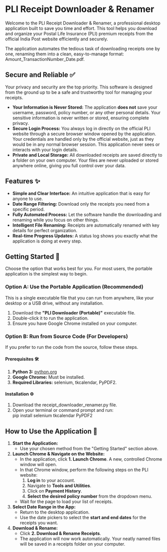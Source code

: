 # **PLI Receipt Downloader & Renamer**

Welcome to the PLI Receipt Downloader & Renamer, a professional desktop application built to save you time and effort. This tool helps you download and organize your Postal Life Insurance (PLI) premium receipts from the official India Post website efficiently and securely.

The application automates the tedious task of downloading receipts one by one, renaming them into a clean, easy-to-manage format: Amount\_TransactionNumber\_Date.pdf.

## **Secure and Reliable ✅**

Your privacy and security are the top priority. This software is designed from the ground up to be a safe and trustworthy tool for managing your receipts.

* **Your Information is Never Stored:** The application **does not** save your username, password, policy number, or any other personal details. Your sensitive information is never written or stored, ensuring complete privacy.  
* **Secure Login Process:** You always log in directly on the official PLI website through a secure browser window opened by the application. Your credentials are handled only by the official website, just as they would be in any normal browser session. This application never sees or interacts with your login details.  
* **Private and Local Storage:** All downloaded receipts are saved directly to a folder on your own computer. Your files are never uploaded or stored anywhere online, giving you full control over your data.

## **Features ✨**

* **Simple and Clear Interface:** An intuitive application that is easy for anyone to use.  
* **Date Range Filtering:** Download only the receipts you need from a specific period.  
* **Fully Automated Process:** Let the software handle the downloading and renaming while you focus on other things.  
* **Intelligent File Renaming:** Receipts are automatically renamed with key details for perfect organization.  
* **Real-time Progress Updates:** A status log shows you exactly what the application is doing at every step.

## **Getting Started 🚀**

Choose the option that works best for you. For most users, the portable application is the simplest way to begin.

### **Option A: Use the Portable Application (Recommended)**

This is a single executable file that you can run from anywhere, like your desktop or a USB drive, without any installation.

1. Download the **"PLI Downloader (Portable)"** executable file.  
2. Double-click it to run the application.  
3. Ensure you have Google Chrome installed on your computer.

### **Option B: Run from Source Code (For Developers)**

If you prefer to run the code from the source, follow these steps.

#### **Prerequisites 🛠️**

1. **Python 3:** [python.org](https://www.python.org/downloads/)  
2. **Google Chrome:** Must be installed.  
3. **Required Libraries:** selenium, tkcalendar, PyPDF2.

#### **Installation ⚙️**

1. Download the receipt_downloader_renamer.py file.  
2. Open your terminal or command prompt and run:  
   pip install selenium tkcalendar PyPDF2

## **How to Use the Application 📝**

1. **Start the Application:**  
   * Use your chosen method from the "Getting Started" section above.  
2. **Launch Chrome & Navigate on the Website:**  
   * In the application, click **1\. Launch Chrome**. A new, controlled Chrome window will open.  
   * In that Chrome window, perform the following steps on the PLI website:  
     1. **Log in** to your account.  
     2. Navigate to **Tools and Utilities**.  
     3. Click on **Payment History**.  
     4. **Select the desired policy number** from the dropdown menu.  
   * Wait for the page to load your list of receipts.  
3. **Select Date Range in the App:**  
   * Return to the desktop application.  
   * Use the date pickers to select the **start and end dates** for the receipts you want.  
4. **Download & Rename:**  
   * Click **2\. Download & Rename Receipts**.  
   * The application will now work automatically. Your neatly named files will be saved in a receipts folder on your computer.